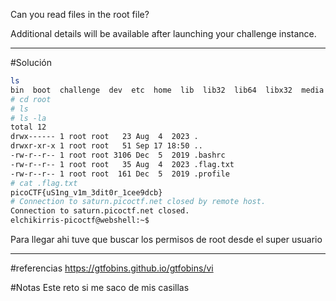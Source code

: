 Can you read files in the root file?

Additional details will be available after launching your challenge instance.

--------------
#Solución 
``` Bash
ls
bin  boot  challenge  dev  etc  home  lib  lib32  lib64  libx32  media  mnt  opt  proc  root  run  sbin  srv  sys  tmp  usr  var
# cd root
# ls
# ls -la
total 12
drwx------ 1 root root   23 Aug  4  2023 .
drwxr-xr-x 1 root root   51 Sep 17 18:50 ..
-rw-r--r-- 1 root root 3106 Dec  5  2019 .bashrc
-rw-r--r-- 1 root root   35 Aug  4  2023 .flag.txt
-rw-r--r-- 1 root root  161 Dec  5  2019 .profile
# cat .flag.txt
picoCTF{uS1ng_v1m_3dit0r_1cee9dcb}
# Connection to saturn.picoctf.net closed by remote host.
Connection to saturn.picoctf.net closed.
elchikirris-picoctf@webshell:~$ 
```
Para llegar ahi tuve que buscar los permisos de root desde el super usuario

------------
#referencias 
https://gtfobins.github.io/gtfobins/vi

#Notas 
Este reto si me saco de mis casillas
